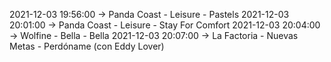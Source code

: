 2021-12-03 19:56:00 -> Panda Coast - Leisure - Pastels
2021-12-03 20:01:00 -> Panda Coast - Leisure - Stay For Comfort
2021-12-03 20:04:00 -> Wolfine - Bella - Bella
2021-12-03 20:07:00 -> La Factoria - Nuevas Metas - Perdóname (con Eddy Lover)
